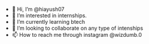 - 👋 Hi, I’m @hiayush07
- 👀 I’m interested in internships.
- 🌱 I’m currently learning btech
- 💞️ I’m looking to collaborate on any type of intenships
- 📫 How to reach me through instagram @wizdumb.0

<!---
hiayush07/hiayush07 is a ✨ special ✨ repository because its `README.md` (this file) appears on your GitHub profile.
You can click the Preview link to take a look at your changes.
--->
